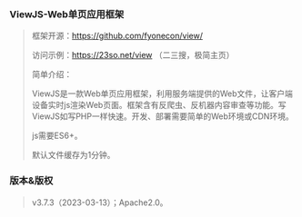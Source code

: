 ### ViewJS-Web单页应用框架
>框架开源：https://github.com/fyonecon/view/
> 
>访问示例：https://23so.net/view （二三搜，极简主页）
> 
>简单介绍：
>
>ViewJS是一款Web单页应用框架，利用服务端提供的Web文件，让客户端设备实时js渲染Web页面。框架含有反爬虫、反机器内容审查等功能。写ViewJS如写PHP一样快速。开发、部署需要简单的Web环境或CDN环境。
> 
> js需要ES6+。
> 
> 默认文件缓存为1分钟。
>
### 版本&版权
>v3.7.3（2023-03-13）；Apache2.0。
> 
